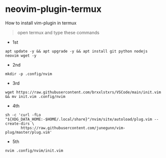 # neovim-plugin-termux
How to install vim-plugin in termux

> open termux and type these commands

* 1st
```
apt update -y && apt upgrade -y && apt install git python nodejs neovim wget -y
```
* 2nd
```
mkdir -p .config/nvim
```
* 3rd
```
wget https://raw.githubusercontent.com/brxxlstxrs/VSCode/main/init.vim && mv init.vim .config/nvim
```
* 4th
```
sh -c 'curl -fLo "${XDG_DATA_HOME:-$HOME/.local/share}"/nvim/site/autoload/plug.vim --create-dirs \
       https://raw.githubusercontent.com/junegunn/vim-plug/master/plug.vim'
```
* 5th
```
nvim .config/nvim/init.vim
```

